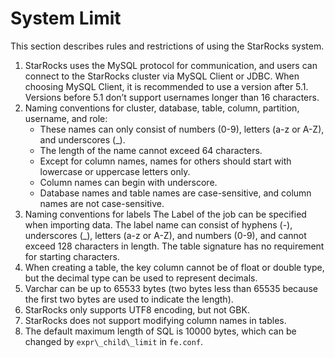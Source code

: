# System Limit

This section describes rules and restrictions of  using the StarRocks system.

1. StarRocks uses the MySQL protocol for communication, and users can connect to the StarRocks cluster via MySQL Client or JDBC. When choosing MySQL Client, it is recommended to use a version after 5.1. Versions before 5.1 don’t support usernames longer than 16 characters.
2. Naming conventions for cluster, database, table, column, partition, username, and role:
    * These names can only consist of numbers (0-9), letters (a-z or A-Z), and underscores (\_).
    * The length of the name cannot exceed 64 characters.
    * Except for column names, names for others should start with lowercase or uppercase letters only.
    * Column names can begin with underscore.
    * Database names and table names are case-sensitive, and column names are not case-sensitive.
3. Naming conventions for labels
The Label of the job can be specified when importing data. The label name can consist of hyphens (-), underscores (\_), letters (a-z or A-Z), and numbers (0-9), and cannot exceed 128 characters in length. The table signature has no requirement for starting characters.
4. When creating a table, the key column cannot be of float or double type, but the decimal type can be used to represent decimals.
5. Varchar can be up to 65533 bytes (two bytes less than 65535 because the first two bytes are used to indicate the length).
6. StarRocks only supports UTF8 encoding, but not GBK.
7. StarRocks does not support modifying column names in tables.
8. The default maximum length of SQL is 10000 bytes, which can be changed by `expr\_child\_limit` in `fe.conf`.
